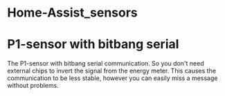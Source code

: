 # Home-Assist_sensors



# P1-sensor with bitbang serial
The P1-sensor with bitbang serial communication. So you don't need external chips to invert the signal from the energy meter. This causes the communication to be less stable, however you can easily miss a message without problems.